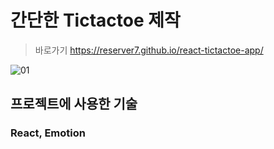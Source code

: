 # 간단한 Tictactoe 제작
>바로가기 https://reserver7.github.io/react-tictactoe-app/

![01](https://github.com/reserver7/react-tictactoe-app/assets/78328320/1376421e-baff-4ea8-ad79-7dc00aec69bb)
## 프로젝트에 사용한 기술
### React, Emotion
